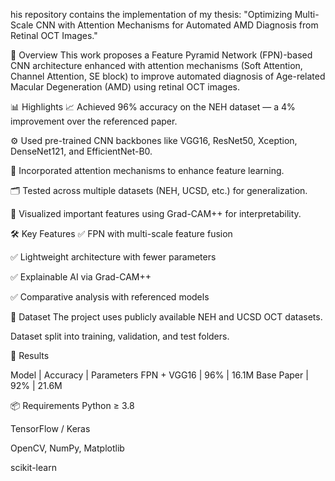 his repository contains the implementation of my thesis:
"Optimizing Multi-Scale CNN with Attention Mechanisms for Automated AMD Diagnosis from Retinal OCT Images."

📌 Overview
This work proposes a Feature Pyramid Network (FPN)-based CNN architecture enhanced with attention mechanisms (Soft Attention, Channel Attention, SE block) to improve automated diagnosis of Age-related Macular Degeneration (AMD) using retinal OCT images.

📊 Highlights
📈 Achieved 96% accuracy on the NEH dataset — a 4% improvement over the referenced paper.

⚙️ Used pre-trained CNN backbones like VGG16, ResNet50, Xception, DenseNet121, and EfficientNet-B0.

🧩 Incorporated attention mechanisms to enhance feature learning.

🗂️ Tested across multiple datasets (NEH, UCSD, etc.) for generalization.

🧠 Visualized important features using Grad-CAM++ for interpretability.

🛠️ Key Features
✅ FPN with multi-scale feature fusion

✅ Lightweight architecture with fewer parameters

✅ Explainable AI via Grad-CAM++

✅ Comparative analysis with referenced models

📁 Dataset
The project uses publicly available NEH and UCSD OCT datasets.

Dataset split into training, validation, and test folders.

🧪 Results

Model | Accuracy | Parameters
FPN + VGG16 | 96% | 16.1M
Base Paper | 92% | 21.6M

📦 Requirements
Python ≥ 3.8

TensorFlow / Keras

OpenCV, NumPy, Matplotlib

scikit-learn
